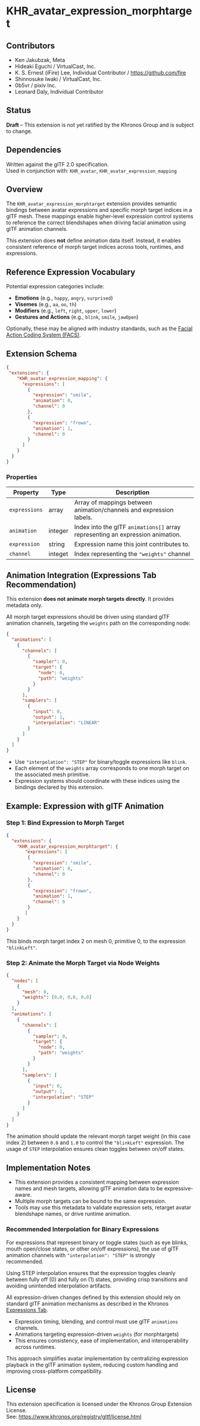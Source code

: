 # KHR_avatar_expression_morphtarget

## Contributors

- Ken Jakubzak, Meta
- Hideaki Eguchi / VirtualCast, Inc.
- K. S. Ernest (iFire) Lee, Individual Contributor / https://github.com/fire
- Shinnosuke Iwaki / VirtualCast, Inc.
- 0b5vr / pixiv Inc.
- Leonard Daly, Individual Contributor

## Status

**Draft** – This extension is not yet ratified by the Khronos Group and is subject to change.

## Dependencies

Written against the glTF 2.0 specification.  
Used in conjunction with: `KHR_avatar`, `KHR_avatar_expression_mapping`

## Overview

The `KHR_avatar_expression_morphtarget` extension provides semantic bindings between avatar expressions and specific morph target indices in a glTF mesh. These mappings enable higher-level expression control systems to reference the correct blendshapes when driving facial animation using glTF animation channels.

This extension does **not** define animation data itself. Instead, it enables consistent reference of morph target indices across tools, runtimes, and expressions.

## Reference Expression Vocabulary
Potential expression categories include:

- **Emotions** (e.g., `happy`, `angry`, `surprised`)
- **Visemes** (e.g., `aa`, `oo`, `th`)
- **Modifiers** (e.g., `left`, `right`, `upper`, `lower`)
- **Gestures and Actions** (e.g., `blink`, `smile`, `jawOpen`)

Optionally, these may be aligned with industry standards, such as the [Facial Action Coding System (FACS)](https://en.wikipedia.org/wiki/Facial_Action_Coding_System). 

## Extension Schema

```json
{
 "extensions": {
    "KHR_avatar_expression_mapping": {
      "expressions": [
        {
          "expression": "smile",
          "animation": 0,
          "channel": 0
        },
        {
          "expression": "frown",
          "animation": 1,
          "channel": 0
        }
      ]
    }
  }
}
```

### Properties

| Property     | Type    | Description                                                                 |
|--------------|---------|-----------------------------------------------------------------------------|
| `expressions`| array   | Array of mappings between animation/channels and expression labels.               |
| `animation`  | integer | Index into the glTF `animations[]` array representing an expression animation.     |
| `expression` | string  | Expression name this joint contributes to.                                  |
| `channel`   | integet   | Index representing the `"weights"` channel |

## Animation Integration (Expressions Tab Recommendation)

This extension **does not animate morph targets directly**. It provides metadata only.

All morph target expressions should be driven using standard glTF animation channels, targeting the `weights` path on the corresponding node:

```json
{
  "animations": [
    {
      "channels": [
        {
          "sampler": 0,
          "target": {
            "node": 0,
            "path": "weights"
          }
        }
      ],
      "samplers": [
        {
          "input": 0,
          "output": 1,
          "interpolation": "LINEAR"
        }
      ]
    }
  ]
}
```

- Use `"interpolation": "STEP"` for binary/toggle expressions like `blink`.
- Each element of the `weights` array corresponds to one morph target on the associated mesh primitive.
- Expression systems should coordinate with these indices using the bindings declared by this extension.


## Example: Expression with glTF Animation

### Step 1: Bind Expression to Morph Target

```json
{
  "extensions": {
    "KHR_avatar_expression_morphtarget": {
       "expressions": [
        {
          "expression": "smile",
          "animation": 0,
          "channel": 0
        },
        {
          "expression": "frown",
          "animation": 1,
          "channel": 0
        }
       ]
    }
  }
}
```

This binds morph target index 2 on mesh 0, primitive 0, to the expression `"blinkLeft"`.

### Step 2: Animate the Morph Target via Node Weights

```json
{
  "nodes": [
    {
      "mesh": 0,
      "weights": [0.0, 0.0, 0.0]
    }
  ],
  "animations": [
    {
      "channels": [
        {
          "sampler": 0,
          "target": {
            "node": 0,
            "path": "weights"
          }
        }
      ],
      "samplers": [
        {
          "input": 0,
          "output": 1,
          "interpolation": "STEP"
        }
      ]
    }
  ]
}
```

The animation should update the relevant morph target weight (in this case index 2) between `0.0` and `1.0` to control the `"blinkLeft"` expression. The usage of `STEP` interpolation ensures clean toggles between on/off states.


## Implementation Notes

- This extension provides a consistent mapping between expression names and mesh targets, allowing glTF animation data to be expressive-aware.
- Multiple morph targets can be bound to the same expression.
- Tools may use this metadata to validate expression sets, retarget avatar blendshape names, or drive runtime animation.

### Recommended Interpolation for Binary Expressions

For expressions that represent binary or toggle states (such as eye blinks, mouth open/close states, or other on/off expressions), the use of glTF animation channels with `"interpolation": "STEP"` is strongly recommended.

Using STEP interpolation ensures that the expression toggles cleanly between fully off (0) and fully on (1) states, providing crisp transitions and avoiding unintended interpolation artifacts.


All expression-driven changes defined by this extension should rely on standard glTF animation mechanisms as described in the Khronos [Expressions Tab](https://docs.google.com/document/d/1ALRCPbXqQuWZvA9Sm2TsBFuW75h-of_lfD6sN7QwFU0/edit?pli=1&tab=t.x433oui5434f).

- Expression timing, blending, and control must use glTF `animations` channels.
- Animations targeting expression-driven `weights` (for morphtargets)
- This ensures consistency, ease of implementation, and interoperability across runtimes.

This approach simplifies avatar implementation by centralizing expression playback in the glTF animation system, reducing custom handling and improving cross-platform compatibility.


## License

This extension specification is licensed under the Khronos Group Extension License.  
See: https://www.khronos.org/registry/gltf/license.html
